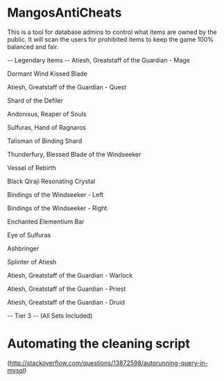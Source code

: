 MangosAntiCheats
================

This is a tool for database admins to control what items are owned by the public. It will scan the users for prohibited items to keep the game 100% balanced and fair.

-- Legendary Items --
Atiesh, Greatstaff of the Guardian - Mage

Dormant Wind Kissed Blade

Atiesh, Greatstaff of the Guardian - Quest

Shard of the Defiler

Andonisus, Reaper of Souls

Sulfuras, Hand of Ragnaros

Talisman of Binding Shard

Thunderfury, Blessed Blade of the Windseeker

Vessel of Rebirth

Black Qiraji Resonating Crystal

Bindings of the Windseeker - Left

Bindings of the Windseeker - Right

Enchanted Elementium Bar

Eye of Sulfuras

Ashbringer

Splinter of Atiesh

Atiesh, Greatstaff of the Guardian - Warlock

Atiesh, Greatstaff of the Guardian - Priest

Atiesh, Greatstaff of the Guardian - Druid

-- Tier 3 --
(All Sets Included)

Automating the cleaning script
==============================
(http://stackoverflow.com/questions/13872598/autorunning-query-in-mysql)
